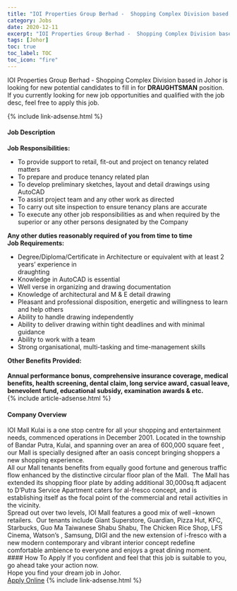 ```yaml
---
title: "IOI Properties Group Berhad -  Shopping Complex Division based in Johor Vacancies DRAUGHTSMAN" 
category: Jobs 
date: 2020-12-11 
excerpt: "IOI Properties Group Berhad -  Shopping Complex Division based in Johor is currently looking for suitable person to fill in the DRAUGHTSMAN which positioned at Johor" 
tags: [Johor] 
toc: true 
toc_label: TOC 
toc_icon: "fire" 
--- 
```


<p>IOI Properties Group Berhad -  Shopping Complex Division based in Johor is looking for new potential candidates to fill in for <b>DRAUGHTSMAN</b> position. If you currently looking for new job opportunities and qualified with the job desc, feel free to apply this job.
</p>{% include link-adsense.html %} 
<div><div><div><h4>Job Description</h4></div></div><div><div><span><div><div><div><strong>Job Responsibilities:</strong></div><ul><li>To provide support to retail, fit-out and project on tenancy related matters</li><li>To prepare and produce tenancy related plan</li><li>To develop preliminary sketches, layout and detail drawings using AutoCAD</li><li>To assist project team and any other work as directed</li><li>To carry out site inspection to ensure tenancy plans are accurate</li><li>To execute any other job responsibilities as and when required by the superior or any other persons designated by the Company</li></ul><div><strong>Any other duties reasonably required of you from time to time</strong></div></div><div><strong>Job Requirements:</strong></div><ul><li>Degree/Diploma/Certificate in Architecture or equivalent with at least 2 years&#8217; experience in<br>draughting</li><li>Knowledge in AutoCAD is essential</li><li>Well verse in organizing and drawing documentation</li><li>Knowledge of architectural and M &amp; E detail drawing</li><li>Pleasant and professional disposition, energetic and willingness to learn and help others</li><li>Ability to handle drawing independently</li><li>Ability to deliver drawing within tight deadlines and with minimal guidance</li><li>Ability to work with a team</li><li>Strong organisational, multi-tasking and time-management skills</li></ul><div><strong>Other Benefits Provided:<br><br>Annual performance bonus, comprehensive insurance coverage, medical benefits, health screening, dental claim, long service award, casual leave, benevolent fund, educational subsidy, examination awards &amp; etc.&#160;</strong></div></div></span></div></div></div> 
{% include article-adsense.html %} 
<div><div><div><h4>Company Overview</h4></div></div><div><div><span><div><div>
	IOI Mall Kulai is a one stop centre for all your shopping and entertainment needs, commenced operations in December 2001. Located in the township of Bandar Putra, Kulai, and spanning over an area of 600,000 square feet , our Mall is specially designed after an oasis concept bringing shoppers a new shopping experience.</div>
<div>
	All our Mall tenants benefits from equally good fortune and generous traffic flow enhanced by the distinctive circular floor plan of the Mall.&#160; The Mall has extended its shopping floor plate by adding additional 30,000sq.ft adjacent to D&#8217;Putra Service Apartment caters for al-fresco concept, and is establishing itself as the focal point of the commercial and retail activities in the vicinity.</div>
<div>
	Spread out over two levels, IOI Mall features a good mix of well &#8211;known retailers.&#160; Our tenants include Giant Superstore, Guardian, Pizza Hut, KFC, Starbucks, Guo Ma Taiwanese Shabu Shabu, The Chicken Rice Shop, LFS Cinema, Watson&#8217;s , Samsung, DIGI and the new extension of i-fresco with a new modern contemporary and vibrant interior concept redefine comfortable ambience to everyone and enjoys a great dining moment.</div></div></span></div></div></div> 
#### How To Apply 
If you confident and feel that this job is suitable to you, go ahead take your action now. <br/> 
Hope you find your dream job in Johor. <br/> 
<a href="https://www.jobstreet.com.my/en/job/draughtsman-4436377?jobId=jobstreet-my-job-4436377&sectionRank=25&token=0~02ba60d2-c336-4b1f-81df-1d582ecc1dc5&fr=SRP%20View%20In%20New%20Ta" class="btn btn--info" target="_blank" rel="nofollow noopenner">Apply Online</a> 
{% include link-adsense.html %} 